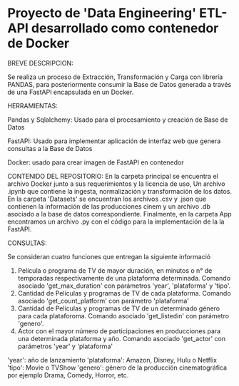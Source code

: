 # Proyecto de 'Data Engineering' ETL-API desarrollado como contenedor de Docker 

BREVE DESCRIPCION:

Se realiza un proceso de Extracción, Transformación y Carga con librería PANDAS, para posteriormente consumir la Base de Datos generada a través de una FastAPI encapsulada en un Docker.

HERRAMIENTAS:

Pandas y Sqlalchemy: Usado para el procesamiento y creación de Base de Datos

FastAPI: Usado para implementar aplicación de interfaz web que genera consultas a la Base de Datos

Docker: usado para crear imagen de FastAPI en contenedor


CONTENIDO DEL REPOSITORIO: En la carpeta principal se encuentra el archivo Docker junto a sus requerimientos y la licencia de uso, Un archivo .ipynb que contiene la ingesta, normalización y transformación de los datos. En la carpeta 'Datasets' se encuentran los archivos .csv y .json que contienen la información de las  producciones cinem  y  un archivo .db asociado a la base de datos correspondiente. Finalmente, en la carpeta App  encontramos un archivo .py con el código para la implementación de la la FastAPI.

CONSULTAS:

Se consideran cuatro funciones que entregan la siguiente informació

1) Película o programa de TV de mayor duración, en minutos o n° de temporadas respectivamente de una plataforma determinada. Comando asociado 'get_max_duration' con parámetros 'year', 'plataforma' y 'tipo'.
2) Cantidad de Películas y programas de TV de cada plataforma. Comando asociado 'get_count_platform' con parámetro 'plataforma'
3) Cantidad de Películas y programas de TV de un determinado género para cada plataforoma. Comando asociado 'get_listedin' con parámetro 'genero'.
4) Actor con el mayor número de participaciones en producciones para una determinada plataforma y año. Comando asociado 'get_actor' con parámetros 'year' y 'plataforma'
 
'year': año de lanzamiento
'plataforma': Amazon, Disney, Hulu o Netflix
'tipo': Movie o TVShow
'genero': género de la producción cinematográfica por ejemplo Drama, Comedy, Horror, etc.
